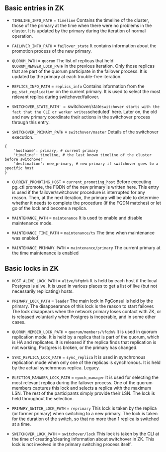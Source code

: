 ## Basic entries in ZK

* `TIMELINE_INFO_PATH` = `timeline`
Contains the timeline of the cluster, those of the primary at the time when there were no problems in the cluster.
It is updated by the primary during the iteration of normal operation.

* `FAILOVER_INFO_PATH` = `failover_state`
It contains information about the promotion process of the new primary.

* `QUORUM_PATH` = `quorum`
The list of replicas that held `QUORUM_MEMBER_LOCK_PATH` in the previous iteration. Only those replicas that are part of the quorum participate in the failover process. It is updated by the primary at each trouble-free iteration.

* `REPLICS_INFO_PATH` = `replics_info`
Contains information from the `pg_stat_replication` on the current primary.
It is used to select the most relevant replica during switchover/failover.

* `SWITCHOVER_STATE_PATH' = `switchover/state`
switchover starts with the fact that the CLI or worker writes `scheduled` here.
Later on, the old and new primary coordinate their actions in the switchover process through this entry.

* `SWITCHOVER_PRIMARY_PATH` = `switchover/master`
Details of the switchover execution.

```
{
    'hostname': primary, # current primary
    'timeline': timeline, # the last known timeline of the cluster before switchover
    'destination': new_primary, # new primary if switchover goes to a specific host
}
```

* `CURRENT_PROMOTING_HOST` = `current_promoting_host`
Before executing pg_ctl promote, the FQDN of the new primary is written here. This entry is used if the failover/switchover procedure is interrupted for any reason. Then, at the next iteration, the primary will be able to determine whether it needs to complete the procedure (if the FQDN matches) or let go of the lock and become a replica.

* `MAINTENANCE_PATH` = `maintenance`
It is used to enable and disable maintenance mode.

* `MAINTENANCE_TIME_PATH` = `maintenance/ts`
The time when maintenance was enabled

* `MAINTENANCE_PRIMARY_PATH` = `maintenance/primary`
The current primary at the time maintenance is enabled

## Basic locks in ZK

* `HOST_ALIVE_LOCK_PATH` = `alive/%fqdn%`
It is held by each host if the local Postgres is alive. It is used in various places to get a list of live (but not necessarily replicating) hosts.

* `PRIMARY_LOCK_PATH` = `leader`
The main lock in PgConsul is held by the primary.
The disappearance of this lock is the reason to start failover.
The lock disappears when the network primary loses contact with ZK, or is released voluntarily when Postgres is inoperable, and in some other cases.

* `QUORUM_MEMBER_LOCK_PATH` = `quorum/members/%fqdn%`
It is used in quorum replication mode. It is held by a replica that is part of the quorum, which is HA and replicates. It is released if the replica finds that replication is not working, Postgres is broken, or the primary has changed.

* `SYNC_REPLICA_LOCK_PATH` = `sync_replica`
It is used in synchronous replication mode when only one of the replicas is synchronous. It is held by the actual synchronous replica. Legacy.

* `ELECTION_MANAGER_LOCK_PATH` = `epoch_manager`
It is used for selecting the most relevant replica during the failover process. One of the quorum members captures this lock and selects a replica with the maximum LSN. The rest of the participants simply provide their LSN. The lock is held throughout the selection.

* `PRIMARY_SWITCH_LOCK_PATH` = `reprimary`
This lock is taken by the replica (or former primary) when switching to a new primary. The lock is taken for the duration of the switch, so that no more than 1 replica is switched at a time.

* `SWITCHOVER_LOCK_PATH` = `switchover/lock`
This lock is taken by the CLI at the time of creating/clearing information about switchover in ZK. This lock is not involved in the primary switching process itself.
